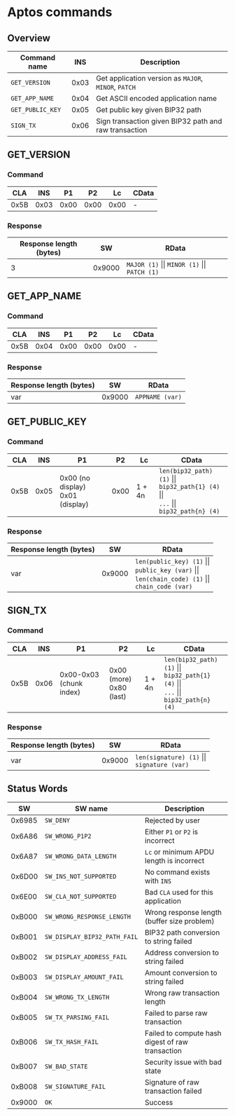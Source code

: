 # Aptos commands

## Overview

| Command name     | INS  | Description                                           |
| ---------------- | ---- | ----------------------------------------------------- |
| `GET_VERSION`    | 0x03 | Get application version as `MAJOR`, `MINOR`, `PATCH`  |
| `GET_APP_NAME`   | 0x04 | Get ASCII encoded application name                    |
| `GET_PUBLIC_KEY` | 0x05 | Get public key given BIP32 path                       |
| `SIGN_TX`        | 0x06 | Sign transaction given BIP32 path and raw transaction |

## GET_VERSION

### Command

| CLA  | INS  | P1   | P2   | Lc   | CData |
| ---- | ---- | ---- | ---- | ---- | ----- |
| 0x5B | 0x03 | 0x00 | 0x00 | 0x00 | -     |

### Response

| Response length (bytes) | SW     | RData                                         |
| ----------------------- | ------ | --------------------------------------------- |
| 3                       | 0x9000 | `MAJOR (1)` \|\| `MINOR (1)` \|\| `PATCH (1)` |

## GET_APP_NAME

### Command

| CLA  | INS  | P1   | P2   | Lc   | CData |
| ---- | ---- | ---- | ---- | ---- | ----- |
| 0x5B | 0x04 | 0x00 | 0x00 | 0x00 | -     |

### Response

| Response length (bytes) | SW     | RData           |
| ----------------------- | ------ | --------------- |
| var                     | 0x9000 | `APPNAME (var)` |

## GET_PUBLIC_KEY

### Command

| CLA  | INS  | P1                                    | P2   | Lc     | CData                                                                                        |
| ---- | ---- | ------------------------------------- | ---- | ------ | -------------------------------------------------------------------------------------------- |
| 0x5B | 0x05 | 0x00 (no display) <br> 0x01 (display) | 0x00 | 1 + 4n | `len(bip32_path) (1)` \|\|<br> `bip32_path{1} (4)` \|\|<br>`...` \|\|<br>`bip32_path{n} (4)` |

### Response

| Response length (bytes) | SW     | RData                                                                                                        |
| ----------------------- | ------ | ------------------------------------------------------------------------------------------------------------ |
| var                     | 0x9000 | `len(public_key) (1)` \|\|<br> `public_key (var)` \|\|<br> `len(chain_code) (1)` \|\|<br> `chain_code (var)` |

## SIGN_TX

### Command

| CLA  | INS  | P1                      | P2                           | Lc     | CData                                                                                        |
| ---- | ---- | ----------------------- | ---------------------------- | ------ | -------------------------------------------------------------------------------------------- |
| 0x5B | 0x06 | 0x00-0x03 (chunk index) | 0x00 (more) <br> 0x80 (last) | 1 + 4n | `len(bip32_path) (1)` \|\|<br> `bip32_path{1} (4)` \|\|<br>`...` \|\|<br>`bip32_path{n} (4)` |

### Response

| Response length (bytes) | SW     | RData                                            |
| ----------------------- | ------ | ------------------------------------------------ |
| var                     | 0x9000 | `len(signature) (1)` \|\| <br> `signature (var)` |

## Status Words

| SW     | SW name                      | Description                                      |
| ------ | ---------------------------- | ------------------------------------------------ |
| 0x6985 | `SW_DENY`                    | Rejected by user                                 |
| 0x6A86 | `SW_WRONG_P1P2`              | Either `P1` or `P2` is incorrect                 |
| 0x6A87 | `SW_WRONG_DATA_LENGTH`       | `Lc` or minimum APDU length is incorrect         |
| 0x6D00 | `SW_INS_NOT_SUPPORTED`       | No command exists with `INS`                     |
| 0x6E00 | `SW_CLA_NOT_SUPPORTED`       | Bad `CLA` used for this application              |
| 0xB000 | `SW_WRONG_RESPONSE_LENGTH`   | Wrong response length (buffer size problem)      |
| 0xB001 | `SW_DISPLAY_BIP32_PATH_FAIL` | BIP32 path conversion to string failed           |
| 0xB002 | `SW_DISPLAY_ADDRESS_FAIL`    | Address conversion to string failed              |
| 0xB003 | `SW_DISPLAY_AMOUNT_FAIL`     | Amount conversion to string failed               |
| 0xB004 | `SW_WRONG_TX_LENGTH`         | Wrong raw transaction length                     |
| 0xB005 | `SW_TX_PARSING_FAIL`         | Failed to parse raw transaction                  |
| 0xB006 | `SW_TX_HASH_FAIL`            | Failed to compute hash digest of raw transaction |
| 0xB007 | `SW_BAD_STATE`               | Security issue with bad state                    |
| 0xB008 | `SW_SIGNATURE_FAIL`          | Signature of raw transaction failed              |
| 0x9000 | `OK`                         | Success                                          |
